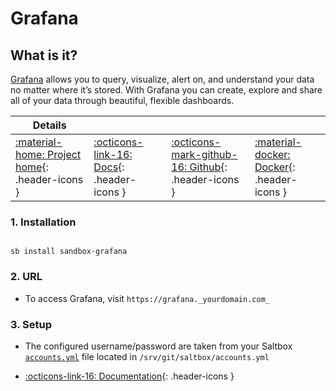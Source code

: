 # Grafana

## What is it?

[Grafana](https://grafana.com/grafana/) allows you to query, visualize, alert on, and understand your data no matter where it’s stored. With Grafana you can create, explore and share all of your data through beautiful, flexible dashboards.

| Details     |             |             |             |
|-------------|-------------|-------------|-------------|
| [:material-home: Project home](https://grafana.com/grafana/){: .header-icons } | [:octicons-link-16: Docs](https://grafana.com/docs/grafana/){: .header-icons } | [:octicons-mark-github-16: Github](https://github.com/grafana/grafana){: .header-icons } | [:material-docker: Docker](https://hub.docker.com/r/grafana/grafana){: .header-icons }|

### 1. Installation

``` shell

sb install sandbox-grafana

```

### 2. URL

- To access Grafana, visit `https://grafana._yourdomain.com_`

### 3. Setup

- The configured username/password are taken from your Saltbox [`accounts.yml`](../../saltbox/install/install.md#configuration) file located in `/srv/git/saltbox/accounts.yml`

- [:octicons-link-16: Documentation](https://grafana.com/docs/grafana/){: .header-icons }
